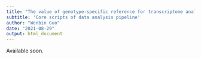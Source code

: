 ```yaml
---
title: "The value of genotype-specific reference for transcriptome analyses"
subtitle: 'Core scripts of data analysis pipeline'
author: "Wenbin Guo"
date: "2021-08-29"
output: html_document
---
```


Available soon.
